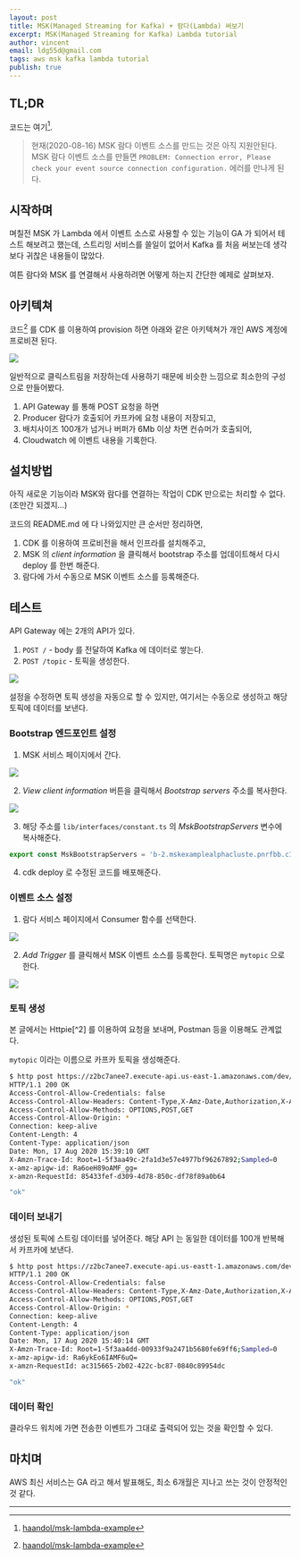 ```yaml
---
layout: post
title: MSK(Managed Streaming for Kafka) + 람다(Lambda) 써보기
excerpt: MSK(Managed Streaming for Kafka) Lambda tutorial
author: vincent
email: ldg55d@gmail.com
tags: aws msk kafka lambda tutorial
publish: true
---
```


## TL;DR

코드는 여기[^1].

> 현재(2020-08-16) MSK 람다 이벤트 소스를 만드는 것은 아직 지원안된다.
> MSK 람다 이벤트 소스를 만들면 `PROBLEM: Connection error, Please check your event source connection configuration.` 에러를 만나게 된다.

## 시작하며

며칠전 MSK 가 Lambda 에서 이벤트 소스로 사용할 수 있는 기능이 GA 가 되어서 테스트 해보려고 했는데,
스트리밍 서비스를 쓸일이 없어서 Kafka 를 처음 써보는데 생각보다 귀찮은 내용들이 많았다.

여튼 람다와 MSK 를 연결해서 사용하려면 어떻게 하는지 간단한 예제로 살펴보자.

## 아키텍쳐

코드[^1] 를 CDK 를 이용하여 provision 하면 아래와 같은 아키텍쳐가 개인 AWS 계정에 프로비젼 된다.

![](/assets/img/2020/0816/architecture.png)

일반적으로 클릭스트림을 저장하는데 사용하기 때문에 비슷한 느낌으로 최소한의 구성으로 만들어봤다. 

1. API Gateway 를 통해 POST 요청을 하면 
2. Producer 람다가 호출되어 카프카에 요청 내용이 저장되고,
3. 배치사이즈 100개가 넘거나 버퍼가 6Mb 이상 차면 컨슈머가 호출되어,
4. Cloudwatch 에 이벤트 내용을 기록한다.

## 설치방법

아직 새로운 기능이라 MSK와 람다를 연결하는 작업이 CDK 만으로는 처리할 수 없다. (조만간 되겠지...)

코드의 README.md 에 다 나와있지만 큰 순서만 정리하면,

1. CDK 를 이용하여 프로비전을 해서 인프라를 설치해주고,
2. MSK 의 *client information* 을 클릭해서 bootstrap 주소를 업데이트해서 다시 deploy 를 한번 해준다.
3. 람다에 가서 수동으로 MSK 이벤트 소스를 등록해준다.

## 테스트

API Gateway 에는 2개의 API가 있다.

1. `POST /` - body 를 전달하여 Kafka 에 데이터로 쌓는다.
2. `POST /topic` - 토픽을 생성한다.

![](/assets/img/2020/0816/apigw.png)

설정을 수정하면 토픽 생성을 자동으로 할 수 있지만, 여기서는 수동으로 생성하고 해당 토픽에 데이터를 보낸다.

### Bootstrap 엔드포인트 설정

1. MSK 서비스 페이지에서 간다.

![](/assets/img/2020/0816/msk-cluster.png)

2. *View client information* 버튼을 클릭해서 *Bootstrap servers* 주소를 복사한다.

![](/assets/img/2020/0816/msk-client-info.png)

3. 해당 주소를 `lib/interfaces/constant.ts` 의 *MskBootstrapServers* 변수에 복사해준다.

```javascript
export const MskBootstrapServers = 'b-2.mskexamplealphacluste.pnrfbb.c12.kafka.us-east-1.amazonaws.com:9094,b-1.mskexamplealphacluste.pnrfbb.c12.kafka.us-east-1.amazonaws.com:9094';
```

4. cdk deploy 로 수정된 코드를 배포해준다.

### 이벤트 소스 설정

1. 람다 서비스 페이지에서 Consumer 함수를 선택한다.

![](/assets/img/2020/0816/lambda-consumer.png)

2. *Add Trigger* 를 클릭해서 MSK 이벤트 소스를 등록한다. 토픽명은 `mytopic` 으로 한다.

![](/assets/img/2020/0816/lambda-msk-event-source.png)

### 토픽 생성

본 글에서는 Httpie[^2] 를 이용하여 요청을 보내며, Postman 등을 이용해도 관계없다.

`mytopic` 이라는 이름으로 카프카 토픽을 생성해준다.

```bash
$ http post https://z2bc7anee7.execute-api.us-east-1.amazonaws.com/dev/topic name=mytopic
HTTP/1.1 200 OK
Access-Control-Allow-Credentials: false
Access-Control-Allow-Headers: Content-Type,X-Amz-Date,Authorization,X-Api-Key,X-Amz-Security-Token,X-Amz-User-Agent
Access-Control-Allow-Methods: OPTIONS,POST,GET
Access-Control-Allow-Origin: *
Connection: keep-alive
Content-Length: 4
Content-Type: application/json
Date: Mon, 17 Aug 2020 15:39:10 GMT
X-Amzn-Trace-Id: Root=1-5f3aa49c-2fa1d3e57e4977bf96267892;Sampled=0
x-amz-apigw-id: Ra6oeH89oAMF_gg=
x-amzn-RequestId: 85433fef-d309-4d78-850c-df78f89a0b64

"ok"
```

### 데이터 보내기

생성된 토픽에 스트링 데이터를 넣어준다. 해당 API 는 동일한 데이터를 100개 반복해서 카프카에 보낸다.

```bash
$ http post https://z2bc7anee7.execute-api.us-eastt-1.amazonaws.com/dev topic=mytopic data="Hello MSK"
HTTP/1.1 200 OK
Access-Control-Allow-Credentials: false
Access-Control-Allow-Headers: Content-Type,X-Amz-Date,Authorization,X-Api-Key,X-Amz-Security-Token,X-Amz-User-Agent
Access-Control-Allow-Methods: OPTIONS,POST,GET
Access-Control-Allow-Origin: *
Connection: keep-alive
Content-Length: 4
Content-Type: application/json
Date: Mon, 17 Aug 2020 15:40:14 GMT
X-Amzn-Trace-Id: Root=1-5f3aa4dd-00933f9a2471b5680fe69ff6;Sampled=0
x-amz-apigw-id: Ra6ykEo6IAMF6uQ=
x-amzn-RequestId: ac315665-2b02-422c-bc87-0840c89954dc

"ok"
```

### 데이터 확인

클라우드 워치에 가면 전송한 이벤트가 그대로 출력되어 있는 것을 확인할 수 있다.

## 마치며

AWS 최신 서비스는 GA 라고 해서 발표해도, 최소 6개월은 지나고 쓰는 것이 안정적인 것 같다.

----

[^1]: [haandol/msk-lambda-example](https://github.com/haandol/msk-lambda-example)